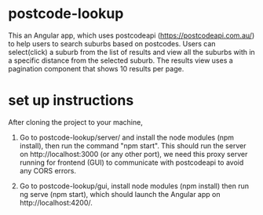 # postcode-lookup

This an Angular app, which uses postcodeapi (https://postcodeapi.com.au/) to help users to search suburbs based on postcodes.
Users can select(click) a suburb from the list of results and view all the suburbs with in a specific distance from the selected suburb. The results view uses a pagination component that shows 10 results per page.

# set up instructions

After cloning the project to your machine,

1. Go to postcode-lookup/server/ and install the node modules (npm install), then run the command "npm start".
   This should run the server on http://localhost:3000 (or any other port), we need this proxy server running for frontend (GUI) to communicate with postcodeapi to avoid any CORS errors.

2. Go to postcode-lookup/gui, install node modules (npm install) then run ng serve (npm start), which should launch the
   Angular app on http://localhost:4200/.
